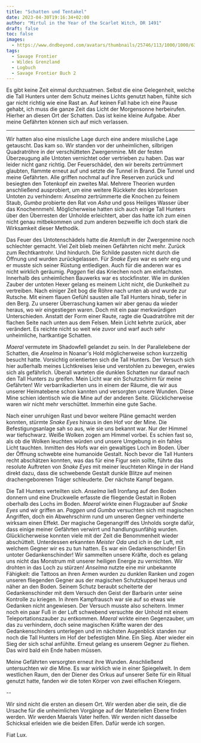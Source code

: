 ```yaml
---
title: "Schatten und Tentakel"
date: 2023-04-30T19:16:34+02:00
author: "Mirtul in the Year of the Scarlet Witch, DR 1491"
draft: false
toc: false
images:
  - https://www.dndbeyond.com/avatars/thumbnails/25746/113/1000/1000/637880557094360609.jpeg
tags: 
  - Savage Frontier
  - Wildes Grenzland
  - Logbuch
  - Savage Frontier Buch 2
---
```


Es gibt keine Zeit einmal durchzuatmen. Selbst die eine Gelegenheit, welche die Tall Hunters unter dem Schutz meines Lichts genutzt haben, fühlte sich gar nicht richtig wie eine Rast an. Auf keinen Fall habe ich eine Pause gehabt, ich muss die ganze Zeit das Licht der Morgensonne herbeirufen. Hierher an diesen Ort der Schatten. Das ist keine kleine Aufgabe. Aber meine Gefährten können sich auf mich verlassen.
 
---
 
Wir hatten also eine missliche Lage durch eine andere missliche Lage getauscht. Das kam so. Wir standen vor der unheimlichen, silbrigen Quadratröhre in der verschütteten Zwergenmine. Mit der festen Überzeugung alle Untoten vernichtet oder vertrieben zu haben. Das war leider nicht ganz richtig. Der Feuerschädel, den wir bereits zertrümmert glaubten, flammte erneut auf und setzte die Tunnel in Brand. Die Tunnel und meine Gefährten. Alle griffen nochmal auf ihre Reserven zurück und besiegten den Totenkopf ein zweites Mal. Mehrere Theorien wurden anschließend ausprobiert, um eine weitere Rückkehr des körperlosen Untoten zu verhindern: _Anselma_ zertrümmerte die Knochen zu feinem Staub, _Gumba_ probierte den Rat von _Asha_ und goss Heiliges Wasser über das Knochennmehl. Möglicherweise hatten sich auch einige Tall Hunters über den Überresten der Unholde erleichtert, aber das hatte ich zum einen nicht genau mitbekommen und zum anderen bezweifle ich doch stark die Wirksamkeit dieser Methodik.
 
Das Feuer des Untotenschädels hatte die Atemluft in der Zwergenmine noch schlechter gemacht. Viel Zeit blieb meinen Gefährten nicht mehr. Zurück zum Rechtkantrohr. Und hindurch. Die Schilde passten nicht durch die Öffnung und wurden zurückgelassen. Für _Snake Eyes_ war es sehr eng und er musste sich seiner Rüstung entledigen. Auch für die anderen war es nicht wirklich geräumig. _Paggen_ fiel das Kriechen noch am einfachsten. Innerhalb des unheimlichen Bauwerks war es stockfinster. Wie im dunklen Zauber der untoten Hexer gelang es meinem Licht nicht, die Dunkelheit zu vertreiben. Nach einiger Zeit bog die Röhre nach unten ab und wurde zur Rutsche. Mit einem flauen Gefühl sausten alle Tall Hunters hinab, tiefer in den Berg. Zu unserer Überraschung kamen wir aber genau da wieder heraus, wo wir eingestiegen waren. Doch mit ein paar merkwürdigen Unterschieden. Anstatt der Form einer Raute, ragte die Quadratröhre mit der flachen Seite nach unten aus dem Felsen. Mein Licht kehrte zurück, aber verändert. Es reichte nicht so weit wie zuvor und warf auch sehr unheimliche, hartkantige Schatten.
 
_Maeral_ vermutete im Shadowfell gelandet zu sein. In der Parallelebene der Schatten, die _Anselma_ in Noanar's Hold möglicherweise schon kurzzeitig besucht hatte. Vorsichtig orientierten sich die Tall Hunters. Der Versuch sich hier außerhalb meines Lichtkreises leise und verstohlen zu bewegen, erwies sich als gefährlich. Überall warteten die dunklen Schatten nur darauf nach den Tall Hunters zu greifen. Mein Licht war ein Schutzschirm für meine Gefährten! Wir verbarrikadierten uns in einem der Räume, die wir aus unserer Heimatebene schon kannten und versorgten unsere Wunden. Diese Mine schien identisch wie die Mine auf der anderen Seite. Glücklicherweise waren wir nicht mehr verschüttet. Immerhin eine gute Sache.
 
Nach einer unruhigen Rast und bevor weitere Pläne gemacht werden konnten, stürmte _Snake Eyes_ hinaus in den Hof vor der Mine. Die Befestigungsanlage sah so aus, wie sie uns bekannt war. Nur der Himmel war tiefschwarz. Weiße Wolken zogen am Himmel vorbei. Es schien fast so, als ob die Wolken leuchten würden und unsere Umgebung in ein fahles Licht tauchten. Inmitten des Hofs war ein gewaltiges Loch im Boden. Über der Öffnung schwebte eine humanoide Gestalt. Noch bevor die Tall Hunters recht abschätzen konnten, was das für eine Figur sein sollte, führte das resolute Auftreten von _Snake Eyes_ mit meiner leuchteten Klinge in der Hand direkt dazu, dass die schwebende Gestalt dunkle Blitze auf meinen drachengeborenen Träger schleuderte. Der nächste Kampf begann.
 
Die Tall Hunters verteilten sich. _Anselma_ ließ Ironfang auf den Boden donnern und eine Druckwelle erfasste die fliegende Gestalt in Roben oberhalb des Lochs im Boden. _Maeral_ wirkte einen Flugzauber auf _Snake Eyes_ und wir griffen an. _Paggen_ und _Gumba_ versuchten sich mit magischen Angriffen, doch ein Abwehrschirm rund um unseren Gegner verhinderte wirksam einen Effekt. Der magische Gegenangriff des Unholds sorgte dafür, dass einige meiner Gefährten verwirrt und handlungsunfähig wurden. Glücklicherweise konnten viele mit der Zeit die Benommenheit wieder abschüttelt. Unterdessen erkannten _Meister Oda_ und ich in der Luft, mit welchem Gegner wir es zu tun hatten. Es war ein Gedankenschinder! Ein untoter Gedankenschinder! Wir sammelten unsere Kräfte, doch es gelang uns nicht das Monstrum mit unserer heiligen Energie zu vernichten. Wir drohten in das Loch zu stürzen! _Anselma_ nutzte eine mir unbekannte Fähigkeit: die Tattoos an ihren Armen wurden zu dunklen Ranken und zogen unseren fliegenden Gegner aus der magischen Schutzkuppel heraus und näher an den Boden. Seinem Schutz beraubt scheiterte der Gedankenschinder mit dem Versuch den Geist der Barbarin unter seine Kontrolle zu kriegen. In ihrem Kampfrausch war sie auf so etwas wie Gedanken nicht angewiesen. Der Versuch musste also scheitern. Immer noch ein paar Fuß in der Luft schwebend versuchte der Unhold mit einem Teleportationszauber zu entkommen. _Maeral_ wirkte einen Gegenzauber, um das zu verhindern, doch seine magischen Kräfte waren der des Gedankenschinders unterlegen und im nächsten Augenblick standen nur noch die Tall Hunters im Hof der befestigten Mine. Ein Sieg. Aber wieder ein Sieg der sich schal anfühlte. Erneut gelang es unserem Gegner zu fliehen. Das wird bald ein Ende haben müssen.

Meine Gefährten versorgten erneut ihre Wunden. Anschließend untersuchten wir die Mine. Es war wirklich wie in einer Spiegelwelt. In dem westlichen Raum, den der Diener des Orkus auf unserer Seite für ein Ritual genutzt hatte, fanden wir die toten Körper von zwei elfischen Kriegern. 
 
--
 
Wir sind nicht die ersten an diesem Ort. Wir werden aber die sein, die die Ursache für die unheimlichen Vorgänge auf der Materiellen Ebene finden werden. Wir werden Maerals Vater helfen. Wir werden nicht dasselbe Schicksal erleiden wie die beiden Elfen. Dafür werde ich sorgen.
 
Fiat Lux.
